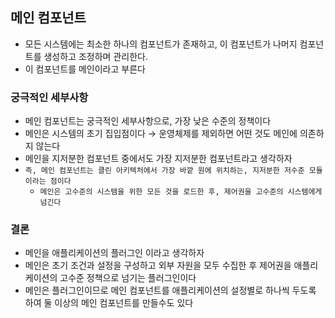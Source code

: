 ## 메인 컴포넌트

- 모든 시스템에는 최소한 하나의 컴포넌트가 존재하고, 이 컴포넌트가 나머지 컴포넌트를 생성하고 조정하며 관리한다.
- 이 컴포넌트를 메인이라고 부른다

### 궁극적인 세부사항

- 메인 컴포넌트는 궁극적인 세부사항으로, 가장 낮은 수준의 정책이다
- 메인은 시스템의 초기 집입점이다 &rarr; 운영체제를 제외하면 어떤 것도 메인에 의존하지 않는다
- 메인을 지저분한 컴포넌트 중에서도 가장 지저분한 컴포넌트라고 생각하자
- `즉, 메인 컴포넌트는 클린 아키텍처에서 가장 바깥 원에 위치하는, 지저분한 저수준 모듈이라는 점이다`
    - `메인은 고수준의 시스템을 위한 모든 것을 로드한 후, 제어권을 고수준의 시스템에게 넘긴다`

### 결론

- 메인을 애플리케이션의 플러그인 이라고 생각하자
- 메인은 초기 조건과 설정을 구성하고 외부 자원을 모두 수집한 후 제어권을 애플리케이션의 고수준 정책으로 넘기는 플러그인이다
- 메인은 플러그인이므로 메인 컴포넌트를 애플리케이션의 설정별로 하나씩 두도록 하여 둘 이상의 메인 컴포넌트를 만들수도 있다 